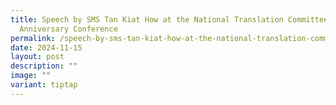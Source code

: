 ```yaml
---
title: Speech by SMS Tan Kiat How at the National Translation Committee 10th
  Anniversary Conference
permalink: /speech-by-sms-tan-kiat-how-at-the-national-translation-committee-10th-anniversary-conference/
date: 2024-11-15
layout: post
description: ""
image: ""
variant: tiptap
---
```

